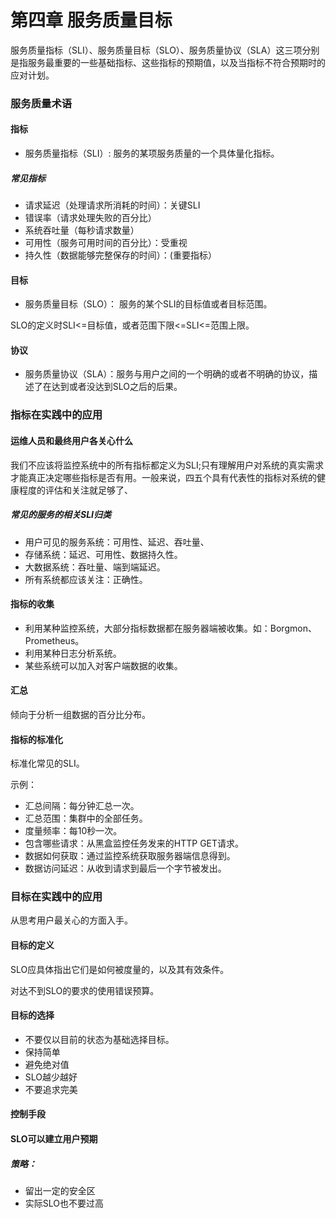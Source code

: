 # 第四章 服务质量目标

服务质量指标（SLI）、服务质量目标（SLO）、服务质量协议（SLA）这三项分别是指服务最重要的一些基础指标、这些指标的预期值，以及当指标不符合预期时的应对计划。

### 服务质量术语

#### 指标

- 服务质量指标（SLI）: 服务的某项服务质量的一个具体量化指标。

#####  常见指标

- 请求延迟（处理请求所消耗的时间）：关键SLI
- 错误率（请求处理失败的百分比）
- 系统吞吐量（每秒请求数量）
- 可用性（服务可用时间的百分比）：受重视
- 持久性（数据能够完整保存的时间）：(重要指标）

#### 目标

- 服务质量目标（SLO）： 服务的某个SLI的目标值或者目标范围。

SLO的定义时SLI<=目标值，或者范围下限<=SLI<=范围上限。

#### 协议

- 服务质量协议（SLA）：服务与用户之间的一个明确的或者不明确的协议，描述了在达到或者没达到SLO之后的后果。

### 指标在实践中的应用

#### 运维人员和最终用户各关心什么

我们不应该将监控系统中的所有指标都定义为SLI;只有理解用户对系统的真实需求才能真正决定哪些指标是否有用。一般来说，四五个具有代表性的指标对系统的健康程度的评估和关注就足够了、

##### 常见的服务的相关SLI归类

- 用户可见的服务系统：可用性、延迟、吞吐量、
- 存储系统：延迟、可用性、数据持久性。
- 大数据系统：吞吐量、端到端延迟。
- 所有系统都应该关注：正确性。

#### 指标的收集

- 利用某种监控系统，大部分指标数据都在服务器端被收集。如：Borgmon、Prometheus。
- 利用某种日志分析系统。
- 某些系统可以加入对客户端数据的收集。

#### 汇总

倾向于分析一组数据的百分比分布。

#### 指标的标准化

标准化常见的SLI。

示例：

- 汇总间隔：每分钟汇总一次。
- 汇总范围：集群中的全部任务。
- 度量频率：每10秒一次。
- 包含哪些请求：从黑盒监控任务发来的HTTP GET请求。
- 数据如何获取：通过监控系统获取服务器端信息得到。
- 数据访问延迟：从收到请求到最后一个字节被发出。

### 目标在实践中的应用

从思考用户最关心的方面入手。

#### 目标的定义

SLO应具体指出它们是如何被度量的，以及其有效条件。

对达不到SLO的要求的使用错误预算。

#### 目标的选择

- 不要仅以目前的状态为基础选择目标。
- 保持简单
- 避免绝对值
- SLO越少越好
- 不要追求完美

#### 控制手段

#### SLO可以建立用户预期

##### 策略：

- 留出一定的安全区
- 实际SLO也不要过高
